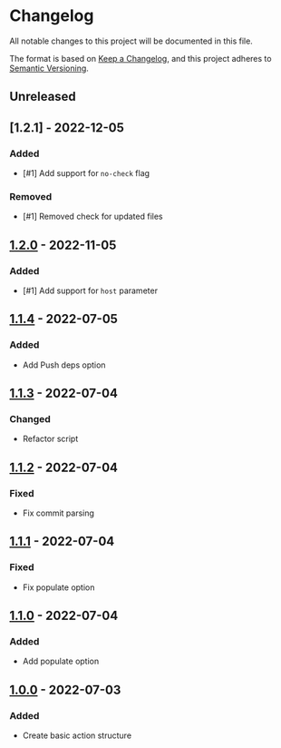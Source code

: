 # Changelog
All notable changes to this project will be documented in this file.

The format is based on [Keep a Changelog](https://keepachangelog.com/en/1.0.0/),
and this project adheres to [Semantic Versioning](https://semver.org/spec/v2.0.0.html).

## Unreleased

## [1.2.1] - 2022-12-05
### Added 
- [#1] Add support for `no-check` flag

### Removed 
- [#1] Removed check for updated files

## [1.2.0] - 2022-11-05
### Added 
- [#1] Add support for `host` parameter

## [1.1.4] - 2022-07-05
### Added
- Add Push deps option

## [1.1.3] - 2022-07-04
### Changed 
- Refactor script

## [1.1.2] - 2022-07-04
### Fixed
- Fix commit parsing

## [1.1.1] - 2022-07-04
### Fixed
- Fix populate option

## [1.1.0] - 2022-07-04
### Added 
- Add populate option

## [1.0.0] - 2022-07-03
### Added 
- Create basic action structure

[Unreleased]: https://github.com/alejandromav/tinybird-action-push/compare/1.2.0...HEAD
[1.2.0]: https://github.com/alejandromav/tinybird-action-push/compare/1.1.4...1.2.0
[1.1.4]: https://github.com/alejandromav/tinybird-action-push/compare/1.1.3...1.1.4
[1.1.3]: https://github.com/alejandromav/tinybird-action-push/compare/1.1.2...1.1.3
[1.1.2]: https://github.com/alejandromav/tinybird-action-push/compare/1.1.1...1.1.2
[1.1.1]: https://github.com/alejandromav/tinybird-action-push/compare/1.1.0...1.1.1
[1.1.0]: https://github.com/alejandromav/tinybird-action-push/compare/1.0.0...1.1.0
[1.0.0]: https://github.com/alejandromav/tinybird-action-push/tree/1.0.0

